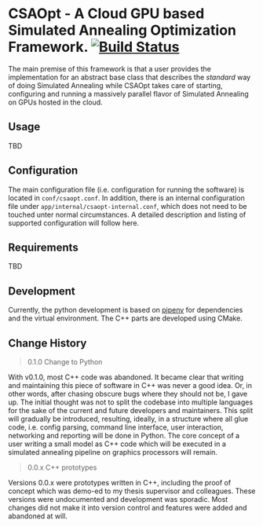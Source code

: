 # CSAOpt - A Cloud GPU based Simulated Annealing Optimization Framework. [![Build Status](https://travis-ci.org/d53dave/csaopt.svg?branch=master)](https://travis-ci.org/d53dave/csaopt)

The main premise of this framework is that a user provides the implementation for an abstract base class that describes the *standard* way of doing Simulated Annealing while CSAOpt takes care of starting, configuring and running a massively parallel flavor of Simulated Annealing on GPUs hosted in the cloud.

## Usage

TBD

## Configuration

The main configuration file (i.e. configuration for running the software) is located in `conf/csaopt.conf`. In addition, there is an internal configuration file under `app/internal/csaopt-internal.conf`, which does not need to be touched unter normal circumstances. A detailed description and listing of supported configuration will follow here.

## Requirements

TBD

## Development

Currently, the python development is based on 
[pipenv](https://github.com/kennethreitz/pipenv) for 
dependencies and the virtual environment. The C++ parts are 
developed using CMake.


## Change History

> 0.1.0 Change to Python

With v0.1.0, most C++ code was abandoned. It became clear 
that writing and maintaining this piece of software in C++
was never a good idea. Or, in other words, after chasing
obscure bugs where they should not be, I gave up. The initial 
thought was not to split the codebase into multiple languages for 
the sake of the current and future developers and maintainers. 
This split will gradually be introduced, resulting, ideally, in
a structure where all glue code, i.e. config parsing, command line 
interface, user interaction, networking and reporting will be 
done in Python. The core concept of a user writing a small
model as C++ code which will be executed in a simulated annealing
pipeline on graphics processors will remain.

> 0.0.x C++ prototypes

Versions 0.0.x were prototypes written in C++, 
including the proof of concept which was demo-ed to 
my thesis supervisor and colleagues. These versions were
undocumented and development was sporadic. Most changes
did not make it into version control and features
were added and abandoned at will.

